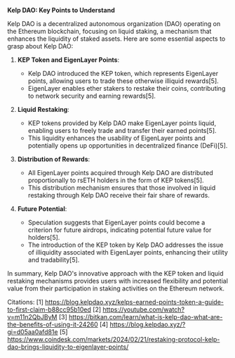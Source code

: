 **Kelp DAO: Key Points to Understand**

Kelp DAO is a decentralized autonomous organization (DAO) operating on the Ethereum blockchain, focusing on liquid staking, a mechanism that enhances the liquidity of staked assets. Here are some essential aspects to grasp about Kelp DAO:

1. **KEP Token and EigenLayer Points**:
   - Kelp DAO introduced the KEP token, which represents EigenLayer points, allowing users to trade these otherwise illiquid rewards[5].
   - EigenLayer enables ether stakers to restake their coins, contributing to network security and earning rewards[5].

2. **Liquid Restaking**:
   - KEP tokens provided by Kelp DAO make EigenLayer points liquid, enabling users to freely trade and transfer their earned points[5].
   - This liquidity enhances the usability of EigenLayer points and potentially opens up opportunities in decentralized finance (DeFi)[5].

3. **Distribution of Rewards**:
   - All EigenLayer points acquired through Kelp DAO are distributed proportionally to rsETH holders in the form of KEP tokens[5].
   - This distribution mechanism ensures that those involved in liquid restaking through Kelp DAO receive their fair share of rewards.

4. **Future Potential**:
   - Speculation suggests that EigenLayer points could become a criterion for future airdrops, indicating potential future value for holders[5].
   - The introduction of the KEP token by Kelp DAO addresses the issue of illiquidity associated with EigenLayer points, enhancing their utility and tradability[5].

In summary, Kelp DAO's innovative approach with the KEP token and liquid restaking mechanisms provides users with increased flexibility and potential value from their participation in staking activities on the Ethereum network.

Citations:
[1] https://blog.kelpdao.xyz/kelps-earned-points-token-a-guide-to-first-claim-b88cc95b10ed
[2] https://youtube.com/watch?v=m11n2QbJByM
[3] https://bitkan.com/learn/what-is-kelp-dao-what-are-the-benefits-of-using-it-24260
[4] https://blog.kelpdao.xyz/?gi=d05aa0afd81e
[5] https://www.coindesk.com/markets/2024/02/21/restaking-protocol-kelp-dao-brings-liquidity-to-eigenlayer-points/
